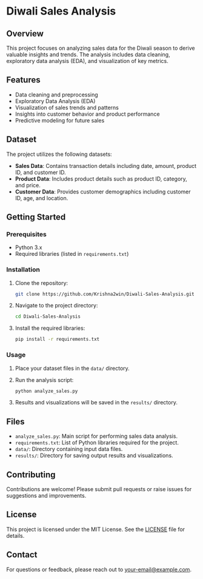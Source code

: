 # Diwali Sales Analysis

## Overview

This project focuses on analyzing sales data for the Diwali season to derive valuable insights and trends. The analysis includes data cleaning, exploratory data analysis (EDA), and visualization of key metrics.

## Features

- Data cleaning and preprocessing
- Exploratory Data Analysis (EDA)
- Visualization of sales trends and patterns
- Insights into customer behavior and product performance
- Predictive modeling for future sales

## Dataset

The project utilizes the following datasets:

- **Sales Data**: Contains transaction details including date, amount, product ID, and customer ID.
- **Product Data**: Includes product details such as product ID, category, and price.
- **Customer Data**: Provides customer demographics including customer ID, age, and location.

## Getting Started

### Prerequisites

- Python 3.x
- Required libraries (listed in `requirements.txt`)

### Installation

1. Clone the repository:
    ```bash
    git clone https://github.com/Krishna2win/Diwali-Sales-Analysis.git
    ```

2. Navigate to the project directory:
    ```bash
    cd Diwali-Sales-Analysis
    ```

3. Install the required libraries:
    ```bash
    pip install -r requirements.txt
    ```

### Usage

1. Place your dataset files in the `data/` directory.

2. Run the analysis script:
    ```bash
    python analyze_sales.py
    ```

3. Results and visualizations will be saved in the `results/` directory.

## Files

- `analyze_sales.py`: Main script for performing sales data analysis.
- `requirements.txt`: List of Python libraries required for the project.
- `data/`: Directory containing input data files.
- `results/`: Directory for saving output results and visualizations.

## Contributing

Contributions are welcome! Please submit pull requests or raise issues for suggestions and improvements.

## License

This project is licensed under the MIT License. See the [LICENSE](LICENSE) file for details.

## Contact

For questions or feedback, please reach out to [your-email@example.com](mailto:your-email@example.com).
